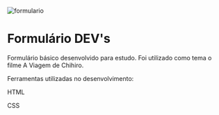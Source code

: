![formulario](https://user-images.githubusercontent.com/77132568/170553034-104f0eda-53a4-468d-ada3-188af5215c15.png)
# Formulário DEV's

Formulário básico desenvolvido para estudo. 
Foi utilizado como tema o filme A Viagem de Chihiro.


Ferramentas utilizadas no desenvolvimento:

HTML

CSS
